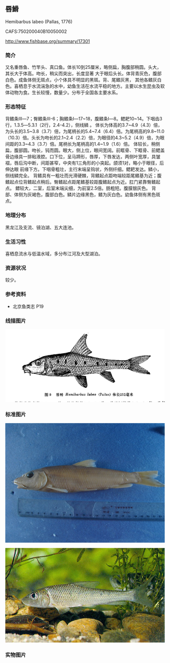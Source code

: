 ## 唇䱻

Hemibarbus labeo  (Pallas, 1776)

CAFS:750200040B10050002

<http://www.fishbase.org/summary/17301>

### 简介

又名重唇鱼、竹竿头、真口鱼。体长10到25厘米，略侧扁，胸腹部稍圆。头大，其长大于体高。吻长，稍尖而突出，长度显著
大于眼后头长。体背青灰色，腹部白色。成鱼体侧无斑点，小个体具不明显的黑斑。背、尾鳍灰黑，
其他各鳍灰白色。喜栖息于水流湍急的水中，幼鱼生活在水流平稳的地方。主要以水生昆虫及软体动物为食。生长较慢，数量少。分布于全国各主要水系。

### 形态特征

背鳍条III―7；臀鳍条III-6；胸鳍条I―17~18，腹鳍条I―8。鳃耙10~14。下咽齿3行，1.3.5―5.3.1（2行，2.4-4.2），侧线鳞 。 体长为体高的3.7~4.9（4.3）倍，为头长的3.5~3.8（3.7）倍，为尾柄长的5.4~7.4（6.4）倍。为尾柄高的9.8~11.0（10.3）倍。头长为吻长的2.1~2.4（2.2）倍，为眼径的4.3~5.2（4.9）倍，为眼间距的3.3~4.3（3.7）倍。尾柄长为尾柄高的1.4~1.9（1.6）倍。 体较长，稍侧扁，腹部圆。吻长，钝而圆。眼大，侧上位，眼间宽阔。前眶骨、下眶骨、前鳃盖骨边缘具一排粘液腔。口下位，呈马蹄形，唇厚，下唇发达，两侧叶宽厚，具皱褶，唇后沟中断，间距甚窄，中央有1三角形的小突起。颌须1对，略小于眼径，后伸达眼 前缘下方。下咽骨粗壮，主行末端呈钩状，外侧纤细。鳃耙发达。鳞小，侧线鳞完全。 背鳍具有一粗壮而光滑硬棘，背鳍起点距吻端较距尾鳍基为近；腹鳍起点位背鳍起点稍后。臀鳍起点距尾鳍基较距腹鳍起点为近。肛门紧靠臀鳍起点。 鳔较大，二室，后室末端尖细，为前室2.5倍。肠粗短。腹膜银灰色。 背部、体侧为灰褐色，腹部白色。鳞片边缘黑色，鳍为灰白色。幼鱼体侧有黑色斑点。

### 地理分布

黑龙江及支流、镜泊湖、五大连池。

### 生活习性

喜栖息流水与低温水域，多分布江河及大型湖泊。

### 资源状况

较少。

### 参考资料

- 北京鱼类志 P19

### 线描图片

![图片](photos/唇䱻.jpg)

### 标准图片

![图片](photos/唇䱻A.jpg)

![图片](photos/唇䱻B.jpg)

### 实物图片


